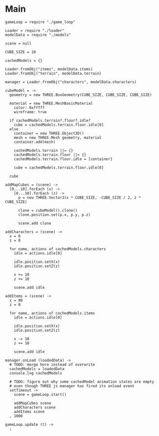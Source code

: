 Main
====

    gameLoop = require "./game_loop"

    Loader = require "./loader"
    modelData = require "./models"

    scene = null

    CUBE_SIZE = 10

    cachedModels = {}

    Loader.fromObj("items", modelData.items)
    Loader.fromObj("terrain", modelData.terrain)

    manager = Loader.fromObj("characters", modelData.characters)

    cubeModel = ->
      geometry = new THREE.BoxGeometry(CUBE_SIZE, CUBE_SIZE, CUBE_SIZE)

      material = new THREE.MeshBasicMaterial
        color: 0xfffff
        wireframe: true

      if cachedModels.terrain?.floor?.idle?
        cube = cachedModels.terrain.floor.idle[0]
      else
        container = new THREE.Object3D()
        mesh = new THREE.Mesh geometry, material
        container.add(mesh)

        cachedModels.terrain ||= {}
        cachedModels.terrain.floor ||= {}
        cachedModels.terrain.floor.idle = [container]

        cube = cachedModels.terrain.floor.idle[0]

      cube

    addMapCubes = (scene) ->
      [0...10].forEach (x) ->
        [0...10].forEach (z) ->
          p = new THREE.Vector3(x * CUBE_SIZE, -CUBE_SIZE / 2, z * CUBE_SIZE)

          clone = cubeModel().clone()
          clone.position.set(p.x, p.y, p.z)

          scene.add clone

    addCharacters = (scene) ->
      x = 0
      z = 0

      for name, actions of cachedModels.characters
        idle = actions.idle[0]

        idle.position.setX(x)
        idle.position.setZ(z)

        x += 10
        z += 10

        scene.add idle
    
    addItems = (scene) ->
      x = 90
      z = 0
      
      for name, actions of cachedModels.items
        idle = actions.idle[0]

        idle.position.setX(x)
        idle.position.setZ(z)

        x -= 10
        z += 10

        scene.add idle

    manager.onLoad (loadedData) ->
      # TODO: merge here instead of overwrite
      cachedModels = loadedData
      console.log cachedModels

      # TODO: figure out why some cachedModel animation states are empty 
      # even though THREE js manager has fired its onload event
      setTimeout ->
        scene = gameLoop.start()

        addMapCubes scene
        addCharacters scene
        addItems scene
      , 1000

    gameLoop.update (t) ->
      ;
